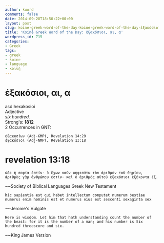```yaml
---
author: kword
comments: false
date: 2014-09-28T18:50:22+00:00
layout: post
slug: koine-greek-word-of-the-day-koine-greek-word-of-the-day-ἑξακόσιοι-αι-α
title: 'Koinē Greek Word of the Day: ἑξακόσιοι, αι, α'
wordpress_id: 715
categories:
- Greek
tags:
- greek
- koine
- language
- κοινή
---
```


# ἑξακόσιοι, αι, α
asd
hexakosioi  
Adjective  
*six hundred.*  
Strong's: **1812**  
2 Occurrences in GNT:  

```text
ἑξακοσίων (Adj-GMP), Revelation 14:20
ἑξακόσιοι (Adj-NMP), Revelation 13:18
```

# revelation 13:18

```text
ὧδε ἡ σοφία ἐστίν· ὁ ἔχων νοῦν ψηφισάτω τὸν ἀριθμὸν τοῦ θηρίου, ἀριθμὸς γὰρ ἀνθρώπου ἐστίν· καὶ ὁ ἀριθμὸς αὐτοῦ ἑξακόσιοι ἑξήκοντα ἕξ.
```
~~Society of Biblical Languages Greek New Testament

```text
hic sapientia est qui habet intellectum conputet numerum bestiae numerus enim hominis est et numerus eius est sescenti sexaginta sex
```
~~Jerome's Vulgate

```text
Here is wisdom. Let him that hath understanding count the number of the beast: for it is the number of a man; and his number is Six hundred threescore and six.
```
~~King James Version
